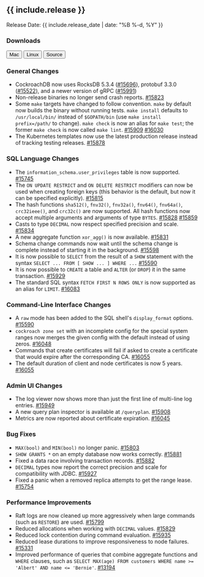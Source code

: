 <h2 id="{{ include.release | slugify }}">{{ include.release }}</h2>

Release Date: {{ include.release_date | date: "%B %-d, %Y" }}

<h3 id="v1.1-alpha.20170601-downloads">Downloads</h3>

<div id="os-tabs" class="clearfix os-tabs_button-outline-primary">
    <a href="https://binaries.cockroachdb.com/cockroach-v1.1-alpha.20170601.darwin-10.9-amd64.tgz"><button id="mac" data-eventcategory="mac-binary-release-notes">Mac</button></a>
    <a href="https://binaries.cockroachdb.com/cockroach-v1.1-alpha.20170601.linux-amd64.tgz"><button id="linux" data-eventcategory="linux-binary-release-notes">Linux</button></a>
    <a href="https://binaries.cockroachdb.com/cockroach-v1.1-alpha.20170601.src.tgz"><button id="source" data-eventcategory="source-release-notes">Source</button></a>
</div>

<h3 id="v1.1-alpha.20170601-general-changes">General Changes</h3>

- CockroachDB now uses RocksDB 5.3.4 ([#15696](https://github.com/cockroachdb/cockroach/pull/15696)), protobuf 3.3.0 ([#15522](https://github.com/cockroachdb/cockroach/pull/15522)), and a newer version of gRPC ([#15991](https://github.com/cockroachdb/cockroach/pull/15991))
- Non-release binaries no longer send crash reports. [#15823](https://github.com/cockroachdb/cockroach/pull/15823)
- Some `make` targets have changed to follow convention. `make` by default now builds the binary without running tests. `make install` defaults to `/usr/local/bin/` instead of `$GOPATH/bin` (use `make install prefix=/path/` to change). `make check` is now an alias for `make test`; the former `make check` is now called `make lint`. [#15909](https://github.com/cockroachdb/cockroach/pull/15909) [#16030](https://github.com/cockroachdb/cockroach/pull/16030)
- The Kubernetes templates now use the latest production release instead of tracking testing releases. [#15878](https://github.com/cockroachdb/cockroach/pull/15878)

<h3 id="v1.1-alpha.20170601-sql-language-changes">SQL Language Changes</h3>

- The `information_schema.user_privileges` table is now supported. [#15745](https://github.com/cockroachdb/cockroach/pull/15745)
- The `ON UPDATE RESTRICT` and `ON DELETE RESTRICT` modifiers can now be used when creating foreign keys (this behavior is the default, but now it can be specified explicitly). [#15815](https://github.com/cockroachdb/cockroach/pull/15815)
- The hash functions `sha512()`, `fnv32()`, `fnv32a()`, `fnv64()`, `fnv64a()`, `crc32ieee()`, and `crc32c()` are now supported. All hash functions now accept multiple arguments and arguments of type `BYTES`. [#15828](https://github.com/cockroachdb/cockroach/pull/15828) [#15859](https://github.com/cockroachdb/cockroach/pull/15859)
- Casts to type `DECIMAL` now respect specified precision and scale. [#15834](https://github.com/cockroachdb/cockroach/pull/15834)
- A new aggregate function `xor_agg()` is now available. [#15831](https://github.com/cockroachdb/cockroach/pull/15831)
- Schema change commands now wait until the schema change is complete instead of starting it in the background. [#15598](https://github.com/cockroachdb/cockroach/pull/15598)
- It is now possible to `SELECT` from the result of a `SHOW` statement with the syntax `SELECT ... FROM [ SHOW ... ] WHERE ...` [#15590](https://github.com/cockroachdb/cockroach/pull/15590)
- It is now possible to `CREATE` a table and `ALTER` (or `DROP`) it in the same transaction. [#15929](https://github.com/cockroachdb/cockroach/pull/15929)
- The standard SQL syntax `FETCH FIRST N ROWS ONLY` is now supported as an alias for `LIMIT`. [#16083](https://github.com/cockroachdb/cockroach/pull/16083)

<h3 id="v1.1-alpha.20170601-command-line-interface-changes">Command-Line Interface Changes</h3>

- A `raw` mode has been added to the SQL shell's `display_format` options. [#15590](https://github.com/cockroachdb/cockroach/pull/15590)
- `cockroach zone set` with an incomplete config for the special system ranges now merges the given config with the default instead of using zeros. [#16048](https://github.com/cockroachdb/cockroach/pull/16048)
- Commands that create certificates will fail if asked to create a certificate that would expire after the corresponding CA. [#16055](https://github.com/cockroachdb/cockroach/pull/16055)
- The default duration of client and node certificates is now 5 years. [#16055](https://github.com/cockroachdb/cockroach/pull/16055)

<h3 id="v1.1-alpha.20170601-admin-ui-changes">Admin UI Changes</h3>

- The log viewer now shows more than just the first line of multi-line log entries. [#15949](https://github.com/cockroachdb/cockroach/pull/15949)
- A new query plan inspector is available at `/queryplan`. [#15908](https://github.com/cockroachdb/cockroach/pull/15908)
- Metrics are now reported about certificate expiration. [#16045](https://github.com/cockroachdb/cockroach/pull/16045)

<h3 id="v1.1-alpha.20170601-bug-fixes">Bug Fixes</h3>

- `MAX(bool)` and `MIN(bool)` no longer panic. [#15803](https://github.com/cockroachdb/cockroach/pull/15803)
- `SHOW GRANTS *` on an empty database now works correctly. [#15881](https://github.com/cockroachdb/cockroach/pull/15881)
- Fixed a data race involving transaction records. [#15882](https://github.com/cockroachdb/cockroach/pull/15882)
- `DECIMAL` types now report the correct precision and scale for compatibility with JDBC. [#15927](https://github.com/cockroachdb/cockroach/pull/15927)
- Fixed a panic when a removed replica attempts to get the range lease. [#15754](https://github.com/cockroachdb/cockroach/pull/15754)

<h3 id="v1.1-alpha.20170601-performance-improvements">Performance Improvements</h3>

- Raft logs are now cleaned up more aggressively when large commands (such as `RESTORE`) are used. [#15799](https://github.com/cockroachdb/cockroach/pull/15799)
- Reduced allocations when working with `DECIMAL` values. [#15829](https://github.com/cockroachdb/cockroach/pull/15829)
- Reduced lock contention during command evaluation. [#15935](https://github.com/cockroachdb/cockroach/pull/15935)
- Reduced lease durations to improve responsiveness to node failures. [#15331](https://github.com/cockroachdb/cockroach/pull/15331)
- Improved performance of queries that combine aggregate functions and `WHERE` clauses, such as `SELECT MAX(age) FROM customers WHERE name >= 'Albert' AND name <= 'Bernie'`. [#13194](https://github.com/cockroachdb/cockroach/pull/13194)
